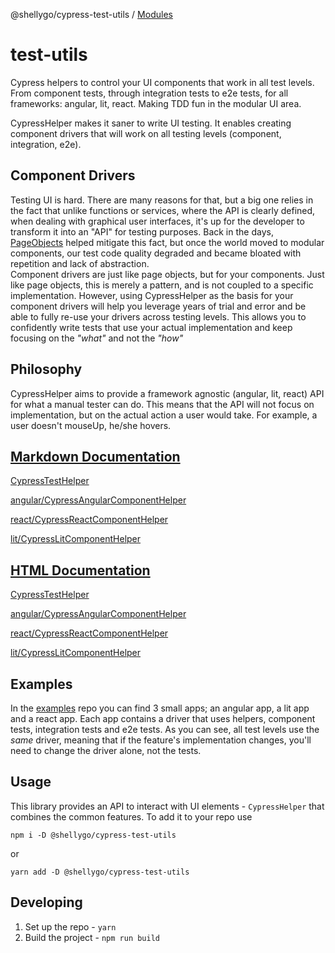 @shellygo/cypress-test-utils / [Modules](modules.md)

# test-utils
Cypress helpers to control your UI components that work in all test levels. From component tests, through integration tests to e2e tests, for all frameworks: angular, lit, react.
Making TDD fun in the modular UI area.

CypressHelper makes it saner to write UI testing. It enables creating component drivers that will work on all testing levels (component, integration, e2e).

## Component Drivers
Testing UI is hard. There are many reasons for that, but a big one relies in the fact that unlike functions or services, where the API is clearly defined, 
when dealing with graphical user interfaces, it's up for the developer to transform it into an "API" for testing purposes.
Back in the days, [PageObjects](https://martinfowler.com/bliki/PageObject.html) helped mitigate this fact, but once the world moved to modular components, 
our test code quality degraded and became bloated with repetition and lack of abstraction.  
Component drivers are just like page objects, but for your components.
Just like page objects, this is merely a pattern, and is not coupled to a specific implementation.
However, using CypressHelper as the basis for your component drivers will help you leverage years of trial and error and be able to fully re-use your drivers across testing levels.
This allows you to confidently write tests that use your actual implementation and keep focusing on the *"what"* and not the *"how"*

## Philosophy
CypressHelper aims to provide a framework agnostic (angular, lit, react) API for what a manual tester can do. 
This means that the API will not focus on implementation, but on the actual action a user would take.
For example, a user doesn't mouseUp, he/she hovers.

## [Markdown Documentation](https://github.com/ShellyDCMS/cypress-test-utils/blob/main/documents/modules.md)

[CypressTestHelper](https://github.com/ShellyDCMS/cypress-test-utils/blob/main/documents/classes/CypressHelper.md)

[angular/CypressAngularComponentHelper](https://github.com/ShellyDCMS/cypress-test-utils/blob/main/documents/classes/CypressAngularComponentHelper.md)

[react/CypressReactComponentHelper](https://github.com/ShellyDCMS/cypress-test-utils/blob/main/documents/classes/CypressReactComponentHelper.md)

[lit/CypressLitComponentHelper](https://github.com/ShellyDCMS/cypress-test-utils/blob/main/documents/classes/CypressLitComponentHelper.md)

## [HTML Documentation](https://shellydcms.github.io/cypress-test-utils/modules.html)

[CypressTestHelper](https://shellydcms.github.io/cypress-test-utils/classes/CypressHelper.html)

[angular/CypressAngularComponentHelper](https://shellydcms.github.io/cypress-test-utils/classes/CypressAngularComponentHelper.html)

[react/CypressReactComponentHelper](https://shellydcms.github.io/cypress-test-utils/classes/CypressReactComponentHelper.html)

[lit/CypressLitComponentHelper](https://shellydcms.github.io/cypress-test-utils/classes/CypressLitComponentHelper.html)

## Examples
In the [examples](https://github.com/ShellyDCMS/cypress-test-utils-examples/tree/main) repo you can find 3 small apps; an angular app, a lit app and a react app.
Each app contains a driver that uses helpers, component tests, integration tests and e2e tests.
As you can see, all test levels use the *same* driver, meaning that if the feature's implementation changes, you'll need to change the driver alone, not the tests.

## Usage
This library provides an API to interact with UI elements - `CypressHelper` that combines the common features. 
To add it to your repo use

`npm i -D @shellygo/cypress-test-utils`

or

`yarn add -D @shellygo/cypress-test-utils`

## Developing
1. Set up the repo -  `yarn`
2. Build the project - `npm run build`
